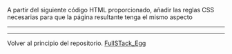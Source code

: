 A partir del siguiente código HTML proporcionado, añadir las reglas CSS necesarias para
que la página resultante tenga el mismo aspecto

---
---

Volver al principio del repositorio. [FullSTack_Egg](https://github.com/megagringa/FullStack_Egg_Curso)